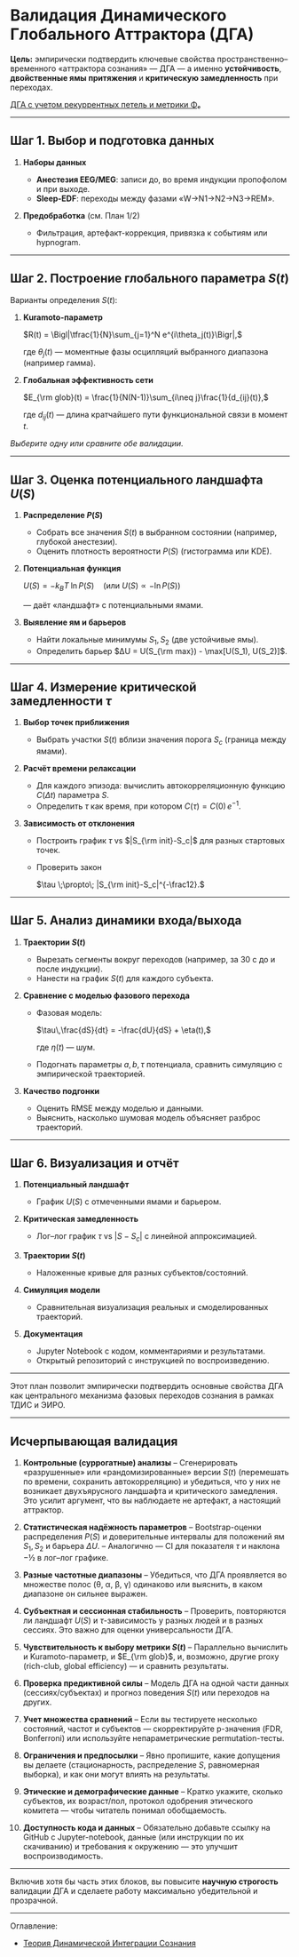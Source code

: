 # Валидация Динамического Глобального Аттрактора (ДГА)

**Цель:** эмпирически подтвердить ключевые свойства пространственно–временного «аттрактора сознания» — ДГА — а именно **устойчивость**, **двойственные ямы притяжения** и **критическую замедленность** при переходах.

[ДГА с учетом рекуррентных петель и метрики Φₑ](/Theory-Of-Dynamic-Integration-Of-Consciousness/Dynamic-Global-Attractor/dga-recurrent-loops-and-the-metric-Fe.md)

---

## Шаг 1. Выбор и подготовка данных

1. **Наборы данных**

   * **Анестезия EEG/MEG**: записи до, во время индукции пропофолом и при выходе.
   * **Sleep-EDF**: переходы между фазами «W→N1→N2→N3→REM».
2. **Предобработка** (см. План 1/2)

   * Фильтрация, артефакт-коррекция, привязка к событиям или hypnogram.

---

## Шаг 2. Построение глобального параметра $S(t)$

Варианты определения $S(t)$:

1. **Kuramoto-параметр**

   $R(t) = \Bigl|\tfrac{1}{N}\sum_{j=1}^N e^{i\theta_j(t)}\Bigr|,$

   где $\theta_j(t)$ — моментные фазы осцилляций выбранного диапазона (например гамма).

2. **Глобальная эффективность сети**

   $E_{\rm glob}(t)
     = \frac{1}{N(N-1)}\sum_{i\neq j}\frac{1}{d_{ij}(t)},$

   где $d_{ij}(t)$ — длина кратчайшего пути функциональной связи в момент $t$.

*Выберите одну или сравните обе валидации.*

---

## Шаг 3. Оценка потенциального ландшафта $U(S)$

1. **Распределение $P(S)$**

   * Собрать все значения $S(t)$ в выбранном состоянии (например, глубокой анестезии).
   * Оценить плотность вероятности $P(S)$ (гистограмма или KDE).

2. **Потенциальная функция**

   $U(S) = -k_B T\;\ln P(S) \quad(\text{или } U(S)\propto -\ln P(S))$

   — даёт «ландшафт» с потенциальными ямами.

3. **Выявление ям и барьеров**

   * Найти локальные минимумы $S_1, S_2$ (две устойчивые ямы).
   * Определить барьер $ΔU = U(S_{\rm max}) - \max[U(S_1), U(S_2)]$.

---

## Шаг 4. Измерение критической замедленности $\tau$

1. **Выбор точек приближения**

   * Выбрать участки $S(t)$ вблизи значения порога $S_c$ (граница между ямами).

2. **Расчёт времени релаксации**

   * Для каждого эпизода: вычислить автокорреляционную функцию $C(\Delta t)$ параметра $S$.
   * Определить $\tau$ как время, при котором
     $C(\tau) = C(0)\, e^{-1}$.

3. **Зависимость от отклонения**

   * Построить график $\tau$ vs $|S_{\rm init}-S_c|$ для разных стартовых точек.
   * Проверить закон

     $\tau \;\propto\; |S_{\rm init}-S_c|^{-\frac12}.$

---

## Шаг 5. Анализ динамики входа/выхода

1. **Траектории $S(t)$**

   * Вырезать сегменты вокруг переходов (например, за 30 с до и после индукции).
   * Нанести на график $S(t)$ для каждого субъекта.

2. **Сравнение с моделью фазового перехода**

   * Фазовая модель:

     $\tau\,\frac{dS}{dt} = -\frac{dU}{dS} + \eta(t),$

     где $\eta(t)$ — шум.
   * Подогнать параметры $a,b,\tau$ потенциала, сравнить симуляцию с эмпирической траекторией.

3. **Качество подгонки**

   * Оценить RMSE между моделью и данными.
   * Выяснить, насколько шумовая модель объясняет разброс траекторий.

---

## Шаг 6. Визуализация и отчёт

1. **Потенциальный ландшафт**

   * График $U(S)$ с отмеченными ямами и барьером.

2. **Критическая замедленность**

   * Лог–лог график $\tau$ vs $|S-S_c|$ с линейной аппроксимацией.

3. **Траектории $S(t)$**

   * Наложенные кривые для разных субъектов/состояний.

4. **Симуляция модели**

   * Сравнительная визуализация реальных и смоделированных траекторий.

5. **Документация**

   * Jupyter Notebook с кодом, комментариями и результатами.
   * Открытый репозиторий с инструкцией по воспроизведению.

---

Этот план позволит эмпирически подтвердить основные свойства ДГА как центрального механизма фазовых переходов сознания в рамках ТДИС и ЭИРО.

---

## Исчерпывающая валидация 

1. **Контрольные (суррогатные) анализы**
   – Сгенерировать «разрушенные» или «рандомизированные» версии $S(t)$ (перемешать по времени, сохранить автокорреляцию) и убедиться, что у них не возникает двухъярусного ландшафта и критического замедления. Это усилит аргумент, что вы наблюдаете не артефакт, а настоящий аттрактор.

2. **Статистическая надёжность параметров**
   – Bootstrap-оценки распределения $P(S)$ и доверительные интервалы для положений ям $S_1,S_2$ и барьера $\Delta U$.
   – Аналогично — CI для показателя $\tau$ и наклона $-½$ в лог–лог графике.

3. **Разные частотные диапазоны**
   – Убедиться, что ДГА проявляется во множестве полос (θ, α, β, γ) одинаково или выяснить, в каком диапазоне он сильнее выражен.

4. **Субъектная и сессионная стабильность**
   – Проверить, повторяются ли ландшафт $U(S)$ и $\tau$-зависимость у разных людей и в разных сессиях. Это важно для оценки универсальности ДГА.

5. **Чувствительность к выбору метрики $S(t)$**
   – Параллельно вычислить и Kuramoto-параметр, и $E_{\rm glob}$, и, возможно, другие proxy (rich-club, global efficiency) — и сравнить результаты.

6. **Проверка предиктивной силы**
   – Модель ДГА на одной части данных (сессиях/субъектах) и прогноз поведения $S(t)$ или переходов на других.

7. **Учет множества сравнений**
   – Если вы тестируете несколько состояний, частот и субъектов — скорректируйте p-значения (FDR, Bonferroni) или используйте непараметрические permutation-тесты.

8. **Ограничения и предпосылки**
   – Явно пропишите, какие допущения вы делаете (стационарность, распределение $S$, равномерная выборка), и как они могут влиять на результаты.

9. **Этические и демографические данные**
   – Кратко укажите, сколько субъектов, их возраст/пол, протокол одобрения этического комитета — чтобы читатель понимал обобщаемость.

10. **Доступность кода и данных**
    – Обязательно добавьте ссылку на GitHub с Jupyter-notebook, данные (или инструкции по их скачиванию) и требования к окружению — это улучшит воспроизводимость.

---

Включив хотя бы часть этих блоков, вы повысите **научную строгость** валидации ДГА и сделаете работу максимально убедительной и прозрачной.


---


Оглавление:

- [Теория Динамической Интеграции Сознания](/Theory-Of-Dynamic-Integration-Of-Consciousness/README.md)
